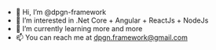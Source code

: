 - 👋 Hi, I’m @dpgn-framework
- 👀 I’m interested in .Net Core + Angular + ReactJs + NodeJs
- 🌱 I’m currently learning more and more
- 📫 You can reach me at dpgn.framework@gmail.com

<!---
dpgn-framework/dpgn-framework is a ✨ special ✨ repository because its `README.md` (this file) appears on your GitHub profile.
You can click the Preview link to take a look at your changes.
--->
